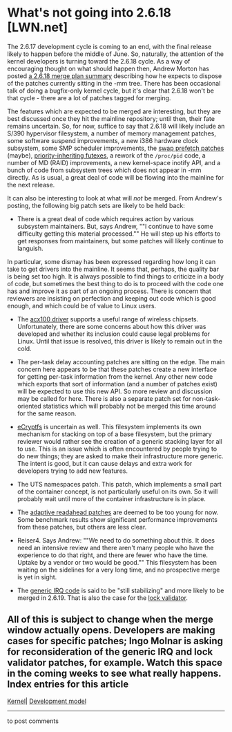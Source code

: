 # What's not going into 2.6.18 [LWN.net]

The 2.6.17 development cycle is coming to an end, with the final release likely to happen before the middle of June. So, naturally, the attention of the kernel developers is turning toward the 2.6.18 cycle. As a way of encouraging thought on what should happen then, Andrew Morton has posted [a 2.6.18 merge plan summary](http://lwn.net/Articles/186223/) describing how he expects to dispose of the patches currently sitting in the -mm tree. There has been occasional talk of doing a bugfix-only kernel cycle, but it's clear that 2.6.18 won't be that cycle - there are a lot of patches tagged for merging. 

The features which are expected to be merged are interesting, but they are best discussed once they hit the mainline repository; until then, their fate remains uncertain. So, for now, suffice to say that 2.6.18 will likely include an S/390 hypervisor filesystem, a number of memory management patches, some software suspend improvements, a new i386 hardware clock subsystem, some SMP scheduler improvements, the [swap prefetch patches](http://lwn.net/Articles/153353/) (maybe), [priority-inheriting futexes](http://lwn.net/Articles/178253/), a rework of the `/proc/pid` code, a number of MD (RAID) improvements, a new kernel-space inotify API, and a bunch of code from subsystem trees which does not appear in -mm directly. As is usual, a great deal of code will be flowing into the mainline for the next release. 

It can also be interesting to look at what will _not_ be merged. From Andrew's posting, the following big patch sets are likely to be held back: 

  * There is a great deal of code which requires action by various subsystem maintainers. But, says Andrew, ""I continue to have some difficulty getting this material processed."" He will step up his efforts to get responses from maintainers, but some patches will likely continue to languish. 

In particular, some dismay has been expressed regarding how long it can take to get drivers into the mainline. It seems that, perhaps, the quality bar is being set too high. It is always possible to find things to criticize in a body of code, but sometimes the best thing to do is to proceed with the code one has and improve it as part of an ongoing process. There is concern that reviewers are insisting on perfection and keeping out code which is good enough, and which could be of value to Linux users. 

  * The [acx100 driver](http://acx100.sourceforge.net/index.html) supports a useful range of wireless chipsets. Unfortunately, there are some concerns about how this driver was developed and whether its inclusion could cause legal problems for Linux. Until that issue is resolved, this driver is likely to remain out in the cold. 

  * The per-task delay accounting patches are sitting on the edge. The main concern here appears to be that these patches create a new interface for getting per-task information from the kernel. Any other new code which exports that sort of information (and a number of patches exist) will be expected to use this new API. So more review and discussion may be called for here. There is also a separate patch set for non-task-oriented statistics which will probably not be merged this time around for the same reason. 

  * [eCryptfs](http://lwn.net/Articles/156921/) is uncertain as well. This filesystem implements its own mechanism for stacking on top of a base filesystem, but the primary reviewer would rather see the creation of a generic stacking layer for all to use. This is an issue which is often encountered by people trying to do new things; they are asked to make their infrastructure more generic. The intent is good, but it can cause delays and extra work for developers trying to add new features. 

  * The UTS namespaces patch. This patch, which implements a small part of the container concept, is not particularly useful on its own. So it will probably wait until more of the container infrastructure is in place. 

  * The [adaptive readahead patches](http://lwn.net/Articles/155510/) are deemed to be too young for now. Some benchmark results show significant performance improvements from these patches, but others are less clear. 

  * Reiser4. Says Andrew: ""We need to do something about this. It does need an intensive review and there aren't many people who have the experience to do that right, and there are fewer who have the time. Uptake by a vendor or two would be good."" This filesystem has been waiting on the sidelines for a very long time, and no prospective merge is yet in sight. 

  * The [generic IRQ code](http://lwn.net/Articles/184750/) is said to be "still stabilizing" and more likely to be merged in 2.6.19. That is also the case for the [lock validator](http://lwn.net/Articles/185666/). 




All of this is subject to change when the merge window actually opens. Developers are making cases for specific patches; Ingo Molnar is asking for reconsideration of the generic IRQ and lock validator patches, for example. Watch this space in the coming weeks to see what really happens.  
Index entries for this article  
---  
[Kernel](/Kernel/Index)| [Development model](/Kernel/Index#Development_model)  
  


* * *

to post comments 
